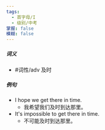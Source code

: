 ```yaml
---
tags:
  - 首字母/I
  - 级别/中考
掌握: false
模糊: false
---
```

##### 词义
- #词性/adv  及时
##### 例句
- I hope we get there in time.
	- 我希望我们及时到达那里。
- It's impossible to get there in time.
	- 不可能及时到达那里。

